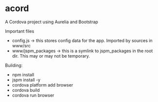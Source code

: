# acord
A Cordova project using Aurelia and Bootstrap

Important files
  - config.js -> this stores config data for the app.  Imported by sources in www/src
  - www/jspm_packages -> this is a symlink to jspm_packages in the root dir.  This may or may not be temporary.
  
Building: 
  - npm install 
  - jspm install -y
  - cordova platform add browser
  - cordova build
  - cordova run browser 
  
  
